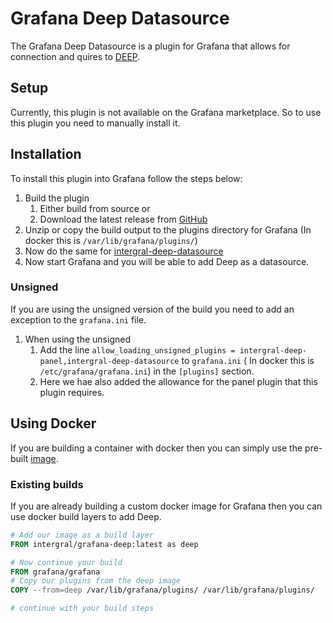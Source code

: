 # Grafana Deep Datasource

The Grafana Deep Datasource is a plugin for Grafana that allows for connection and quires to [DEEP](https://github.com/intergral/deep).

## Setup

Currently, this plugin is not available on the Grafana marketplace. So to use this plugin you need to manually install
it.

## Installation

To install this plugin into Grafana follow the steps below:

1. Build the plugin
   1. Either build from source or
   2. Download the latest release from [GitHub](https://github.com/intergral/grafana-deep-datasource/releases)
2. Unzip or copy the build output to the plugins directory for Grafana (In docker this is `/var/lib/grafana/plugins/`)
3. Now do the same for [intergral-deep-datasource](https://github.com/intergral/grafana-deep-panel)
4. Now start Grafana and you will be able to add Deep as a datasource.

### Unsigned

If you are using the unsigned version of the build you need to add an exception to the `grafana.ini` file.

1. When using the unsigned
   1. Add the line `allow_loading_unsigned_plugins = intergral-deep-panel,intergral-deep-datasource` to `grafana.ini` (
      In docker this is `/etc/grafana/grafana.ini`) in the `[plugins]` section.
   2. Here we hae also added the allowance for the panel plugin that this plugin requires.

## Using Docker

If you are building a container with docker then you can simply use the pre-built [image](https://hub.docker.com/repository/docker/intergral/grafana-deep/general).

### Existing builds

If you are already building a custom docker image for Grafana then you can use docker build layers to add Deep.

```dockerfile
# Add our image as a build layer
FROM intergral/grafana-deep:latest as deep

# Now continue your build
FROM grafana/grafana
# Copy our plugins from the deep image
COPY --from=deep /var/lib/grafana/plugins/ /var/lib/grafana/plugins/

# continue with your build steps
```
